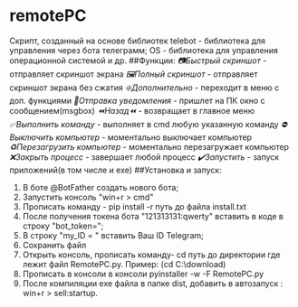 # remotePC
Cкрипт, созданный на основе библиотек telebot - библиотека для управления через бота телеграмм; OS - библиотека для управления операционной системой и др.
##Функции:
_📷Быстрый скриншот_ - отправляет скриншот экрана
_🖼Полный скриншот_ - отправляет скриншот экрана без сжатия
_❇️Дополнительно_ - переходит в меню с доп. функциями
_📩Отправка уведомления_ - пришлет на ПК окно с сообщением(msgbox)
_⏪Назад⏪_ - возвращает в главное меню
_✅Выполнить команду_ - выполняет в cmd любую указанную команду
_⛔️Выключить компьютер_ - моментально выключает компьютер
_♻️Перезагрузить компьютер_ - моментально перезагружает компьютер
_❌Закрыть процесс_ - завершает любой процесс
_✔️Запустить_ - запуск приложений(в том числе и exe)
##Установка и запуск:
1. В боте @BotFather создать нового бота;
2. Запустить консоль "win+r > cmd"
3. Прописать команду - pip install -r путь до файла install.txt
4. После получения токена бота "121313131:qwerty" вставить в коде в строку "bot_token=";
5. В строку "my_ID = " вставить Ваш ID Telegram;
6. Сохранить файл
7. Открыть консоль, прописать команду- cd путь до директории где лежит файл RemotePC.py. Пример: (cd C:\download)
8. Прописать в консоли в консоли pyinstaller -w -F RemotePC.py
9. После компиляции exe файла в папке dist, добавить в автозапуск : win+r > sell:startup.
